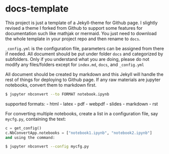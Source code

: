 # docs-template
This project is just a template of a Jekyll-theme for Github page. I slightly revised a theme I forked from Github to support some features for documentation such like mathjak or mermaid.
You just need to download the whole template in your project repo and then rename to `docs`.

`_config.yml` is the configuration file, parameters can be assigned from there if needed. All document should be put under folder `docs` and categorized by subfolders.
Only if you understand what you are doing, please do not modify any files/folders except for `index.md`, `docs`, and `_config.yml`

All document should be created by markdown and this Jekyll will handle the rest of things for deploying to Github page. If any raw materials are jupyter notebooks, convert them to markdown first. 

```bash
$ jupyter nbconvert --to FORMAT notebook.ipynb
```
supported formats:
    - html
    - latex
    - pdf
    - webpdf
    - slides
    - markdown
    - rst
  
For converting multiple notebooks, create a list in a configuration file, say `mycfg.py`, containing the text:

```python
c = get_config()
c.NbConvertApp.notebooks = ["notebook1.ipynb", "notebook2.ipynb"]
and using the command:
```

```bash
$ jupyter nbconvert --config mycfg.py
```

